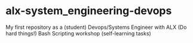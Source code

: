 # alx-system_engineering-devops
My first repository as a (student) Devops/Systems Engineer with ALX (Do hard things!)
Bash Scripting workshop (self-learning tasks)
